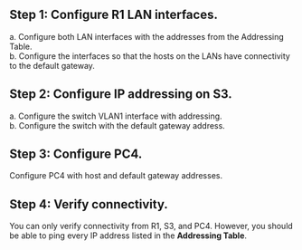 ## Step 1: Configure R1 LAN interfaces.
a. Configure both LAN interfaces with the addresses from the Addressing Table.<br>
b. Configure the interfaces so that the hosts on the LANs have connectivity to the default gateway. 
## Step 2: Configure IP addressing on S3.
a. Configure the switch VLAN1 interface with addressing.<br>
b. Configure the switch with the default gateway address. 
## Step 3: Configure PC4.
Configure PC4 with host and default gateway addresses. 
## Step 4: Verify connectivity.
You can only verify connectivity from R1, S3, and PC4. However, you should be able to ping every IP address listed in the **Addressing Table**. 
